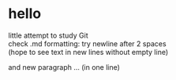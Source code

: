 # hello

  little attempt to study Git  
check .md formatting: try newline after 2 spaces  
(hope to see text in new lines without empty line)

and new paragraph
... (in one line)


